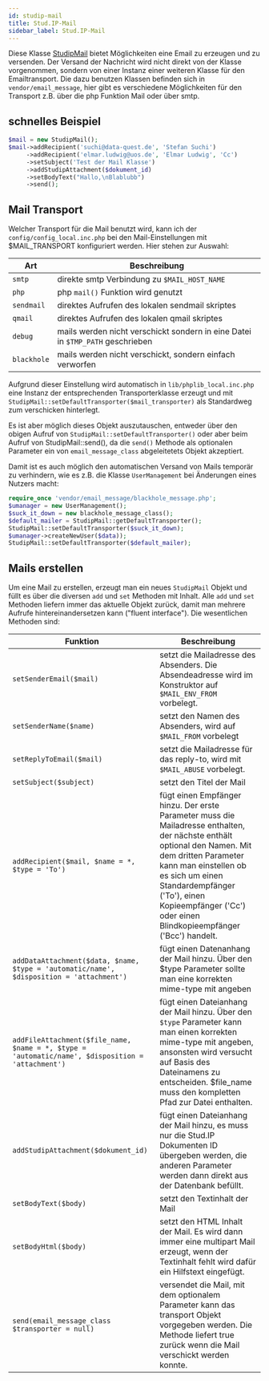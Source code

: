 ```yaml
---
id: studip-mail
title: Stud.IP-Mail
sidebar_label: Stud.IP-Mail
---
```


Diese Klasse [StudipMail](https://gitlab.studip.de/studip/studip/-/blob/main/lib/classes/StudipMail.class.php) bietet Möglichkeiten eine Email zu erzeugen und zu versenden. Der Versand der Nachricht wird nicht direkt von der Klasse vorgenommen, sondern von einer Instanz einer weiteren Klasse für den Emailtransport. Die dazu benutzen Klassen befinden sich in `vendor/email_message`, hier gibt es verschiedene Möglichkeiten für den Transport z.B. über die php Funktion Mail oder über smtp.


## schnelles Beispiel

```php
$mail = new StudipMail(); 
$mail->addRecipient('suchi@data-quest.de', 'Stefan Suchi') 
     ->addRecipient('elmar.ludwig@uos.de', 'Elmar Ludwig', 'Cc') 
     ->setSubject('Test der Mail Klasse') 
     ->addStudipAttachment($dokument_id) 
     ->setBodyText("Hallo,\nBlablubb") 
     ->send();
```

## Mail Transport
Welcher Transport für die Mail benutzt wird, kann ich der `config/config_local.inc.php` bei den Mail-Einstellungen mit $MAIL_TRANSPORT konfiguriert werden. Hier stehen zur Auswahl:

| Art | Beschreibung |
| ---- | ---- |
| `smtp` | direkte smtp Verbindung zu `$MAIL_HOST_NAME` |
| `php` | php `mail()` Funktion wird genutzt |
| `sendmail` | direktes Aufrufen des lokalen sendmail skriptes |
| `qmail` | direktes Aufrufen des lokalen qmail skriptes |
| `debug` | mails werden nicht verschickt sondern in eine Datei in `$TMP_PATH` geschrieben |
| `blackhole` | mails werden nicht verschickt, sondern einfach verworfen |

Aufgrund dieser Einstellung wird automatisch in `lib/phplib_local.inc.php` eine Instanz der entsprechenden Transporterklasse erzeugt und mit `StudipMail::setDefaultTransporter($mail_transporter)` als Standardweg zum verschicken hinterlegt.

Es ist aber möglich dieses Objekt auszutauschen, entweder über den obigen Aufruf von `StudipMail::setDefaultTransporter()` oder aber beim Aufruf von StudipMail::send(), da die `send()` Methode als optionalen Parameter ein von `email_message_class` abgeleitetets Objekt akzeptiert. 

Damit ist es auch möglich den automatischen Versand von Mails temporär zu verhindern, wie es z.B. die Klasse `UserManagement` bei Änderungen eines Nutzers macht:

```php
require_once 'vendor/email_message/blackhole_message.php';
$umanager = new UserManagement();
$suck_it_down = new blackhole_message_class();
$default_mailer = StudipMail::getDefaultTransporter();
StudipMail::setDefaultTransporter($suck_it_down);
$umanager->createNewUser($data));
StudipMail::setDefaultTransporter($default_mailer);
```

## Mails erstellen
Um eine Mail zu erstellen, erzeugt man ein neues `StudipMail` Objekt und füllt es über die diversen `add` und `set` Methoden mit Inhalt. Alle `add` und `set` Methoden liefern immer das aktuelle Objekt zurück, damit man mehrere Aufrufe hintereinandersetzen kann ("fluent interface"). Die wesentlichen Methoden sind:

| Funktion | Beschreibung |
| ------ | ------ |
| `setSenderEmail($mail)` | setzt die Mailadresse des Absenders. Die Absendeadresse wird im Konstruktor auf `$MAIL_ENV_FROM` vorbelegt. |
| `setSenderName($name)` | setzt den Namen des Absenders, wird auf `$MAIL_FROM` vorbelegt |
| `setReplyToEmail($mail)` | setzt die Mailadresse für das reply-to, wird mit `$MAIL_ABUSE` vorbelegt. |
| `setSubject($subject)` | setzt den Titel der Mail |
| `addRecipient($mail, $name = *, $type = 'To')` | fügt einen Empfänger hinzu. Der erste Parameter muss die Mailadresse enthalten, der nächste enthält optional den Namen. Mit dem dritten Parameter kann man einstellen ob es sich um einen Standardempfänger ('To'), einen Kopieempfänger ('Cc') oder einen Blindkopieempfänger ('Bcc') handelt. |
| `addDataAttachment($data, $name, $type = 'automatic/name', $disposition = 'attachment')` | fügt einen Datenanhang der Mail hinzu. Über den $type Parameter sollte man eine korrekten mime-type mit angeben |
| `addFileAttachment($file_name, $name = *, $type = 'automatic/name', $disposition = 'attachment')`| fügt einen Dateianhang der Mail hinzu. Über den `$type` Parameter kann man einen korrekten mime-type mit angeben, ansonsten wird versucht auf Basis des Dateinamens zu entscheiden. $file_name muss den kompletten Pfad zur Datei enthalten. |
|`addStudipAttachment($dokument_id)` | fügt einen Dateianhang der Mail hinzu, es muss nur die Stud.IP Dokumenten ID übergeben werden, die anderen Parameter werden dann direkt aus der Datenbank befüllt.  |
| `setBodyText($body)` | setzt den Textinhalt der Mail |
| `setBodyHtml($body)` | setzt den HTML Inhalt der Mail. Es wird dann immer eine multipart Mail erzeugt, wenn der Textinhalt fehlt wird dafür ein Hilfstext eingefügt.|
| `send(email_message_class $transporter = null)` | versendet die Mail, mit dem optionalem Parameter kann das transport Objekt vorgegeben werden. Die Methode liefert true zurück wenn die Mail verschickt werden konnte. |
